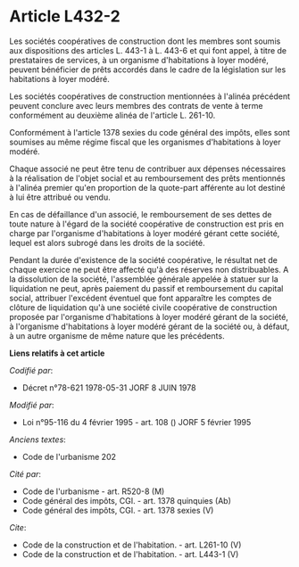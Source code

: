 # Article L432-2

Les sociétés coopératives de construction dont les membres sont soumis aux dispositions des articles L. 443-1 à L. 443-6 et
qui font appel, à titre de prestataires de services, à un organisme d'habitations à loyer modéré, peuvent bénéficier de prêts
accordés dans le cadre de la législation sur les habitations à loyer modéré. 

Les sociétés coopératives de construction mentionnées à l'alinéa précédent peuvent conclure avec leurs membres des contrats
de vente à terme conformément au deuxième alinéa de l'article L. 261-10. 

Conformément à l'article 1378 sexies du code général des impôts, elles sont soumises au même régime fiscal que les organismes
d'habitations à loyer modéré. 

Chaque associé ne peut être tenu de contribuer aux dépenses nécessaires à la réalisation de l'objet social et au
remboursement des prêts mentionnés à l'alinéa premier qu'en proportion de la quote-part afférente au lot destiné à lui être
attribué ou vendu. 

En cas de défaillance d'un associé, le remboursement de ses dettes de toute nature à l'égard de la société coopérative de
construction est pris en charge par l'organisme d'habitations à loyer modéré gérant cette société, lequel est alors subrogé
dans les droits de la société. 

Pendant la durée d'existence de la société coopérative, le résultat net de chaque exercice ne peut être affecté qu'à des
réserves non distribuables. A la dissolution de la société, l'assemblée générale appelée à statuer sur la liquidation ne
peut, après paiement du passif et remboursement du capital social, attribuer l'excédent éventuel que font apparaître les
comptes de clôture de liquidation qu'à une société civile coopérative de construction proposée par l'organisme d'habitations
à loyer modéré gérant de la société, à l'organisme d'habitations à loyer modéré gérant de la société ou, à défaut, à un autre
organisme de même nature que les précédents.

**Liens relatifs à cet article**

_Codifié par_:

  - Décret n°78-621 1978-05-31 JORF 8 JUIN 1978

_Modifié par_:

  - Loi n°95-116 du 4 février 1995 - art. 108 () JORF 5 février 1995

_Anciens textes_:

  - Code de l'urbanisme 202

_Cité par_:

  - Code de l'urbanisme - art. R520-8 (M)
  - Code général des impôts, CGI. - art. 1378 quinquies (Ab)
  - Code général des impôts, CGI. - art. 1378 sexies (V)

_Cite_:

  - Code de la construction et de l'habitation. - art. L261-10 (V)
  - Code de la construction et de l'habitation. - art. L443-1 (V)
